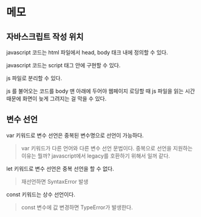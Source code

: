 # 메모

## 자바스크립트 작성 위치

javascript 코드는 html 파일에서 head, body 태크 내에 정의할 수 있다.

javascript 코드는 script 태그 안에 구현할 수 있다.

js 파일로 분리할 수 있다.

js 를 불어오는 코드를 body 맨 아래에 두어야 웹페이지 로딩할 때 js 파일을 읽는 시간 때문에 화면이 늦게 그려지는 걸 막을 수 있다.

## 변수 선언

var 키워드로 변수 선언은 중복된 변수명으로 선언이 가능하다.

> var 키워드가 다른 언어와 다른 변수 선언 문법이다. 중복으로 선언을 지원하는 이유는 뭘까? javascript에서 legacy를 호환하기 위해서 일꺼 같다.

let 키워드로 변수 선언은 중복 선언을 할 수 없다.

> 재선언하면 SyntaxError 발생


const 키워드는 상수 선언이다.

> const 변수에 값 변경하면 TypeError가 발생한다.
